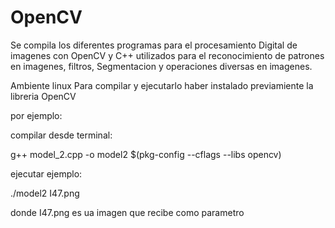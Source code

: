 # OpenCV
Se compila los diferentes programas para el procesamiento Digital de imagenes con OpenCV y C++ utilizados para
el reconocimiento de patrones en imagenes, filtros, Segmentacion y operaciones diversas en imagenes.

Ambiente linux
Para compilar y ejecutarlo haber instalado previamiente la libreria OpenCV

por ejemplo:

compilar desde terminal:

g++ model_2.cpp -o model2 $(pkg-config --cflags --libs opencv)

ejecutar ejemplo:

./model2 I47.png

donde I47.png es ua imagen que recibe como parametro
